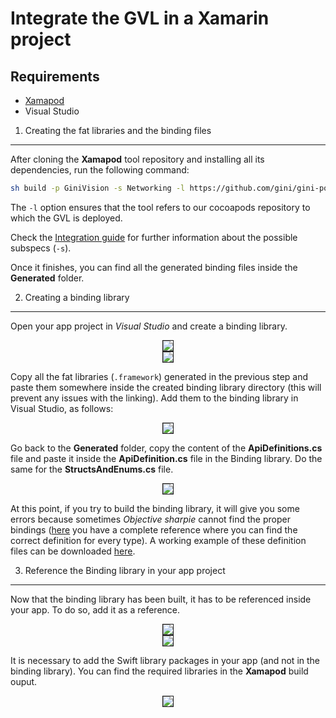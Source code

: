 Integrate the GVL in a Xamarin project
=============================

Requirements
----------------------

  - [Xamapod](https://github.com/kikettas/xamapod)
  - Visual Studio


1. Creating the fat libraries and the binding files
----------------------

After cloning the **Xamapod** tool repository and installing all its dependencies, run the following command:
```bash
sh build -p GiniVision -s Networking -l https://github.com/gini/gini-podspecs,https://github.com/CocoaPods/Specs.git
```

The `-l` option ensures that the tool refers to our cocoapods repository to which the GVL is deployed.

Check the [Integration guide](integration.html) for further information about the possible subspecs (`-s`).

Once it finishes, you can find all the generated binding files inside the **Generated** folder.


2. Creating a binding library
---------------------------------
Open your app project in _Visual Studio_ and create a binding library.
<center><img src="img/Xamarin/create_new_project.png" border="1"/></center>
<center><img src="img/Xamarin/create_binding_library.png" border="1"/></center>

Copy all the fat libraries (`.framework`) generated in the previous step and paste
them somewhere inside the created binding library directory (this will prevent any
issues with the linking). Add them to the binding library in Visual Studio, as follows:

<center><img src="img/Xamarin/add_fat_libraries.png" border="1"/></center>

Go back to the **Generated** folder, copy the content of the **ApiDefinitions.cs** file and paste it inside the **ApiDefinition.cs** file in the Binding library. Do the same for the **StructsAndEnums.cs** file.

<center><img src="img/Xamarin/paste_api_definitions_content.png" border="1"/></center>

At this point, if you try to build the binding library, it will give you some errors because sometimes _Objective sharpie_ cannot find the proper bindings ([here](https://docs.microsoft.com/en-us/xamarin/cross-platform/macios/binding/objective-sharpie/) you have a complete reference where you can find the correct definition for every type).
A working example of these definition files can be downloaded [here](xamarin-binding-files-example/gvl-xamarin-definitions-files.zip).

3. Reference the Binding library in your app project
---------------------------------

Now that the binding library has been built, it has to be referenced inside your app. To do so, add it as a reference.

<center><img src="img/Xamarin/edit_references.png" border="1"/></center>
<center><img src="img/Xamarin/check_reference.png" border="1"/></center>

It is necessary to add the Swift library packages in your app (and not in the binding library). You can find the required libraries in the **Xamapod** build ouput.
<center><img src="img/Xamarin/nuget_swift_packages.png" border="1"/></center>

